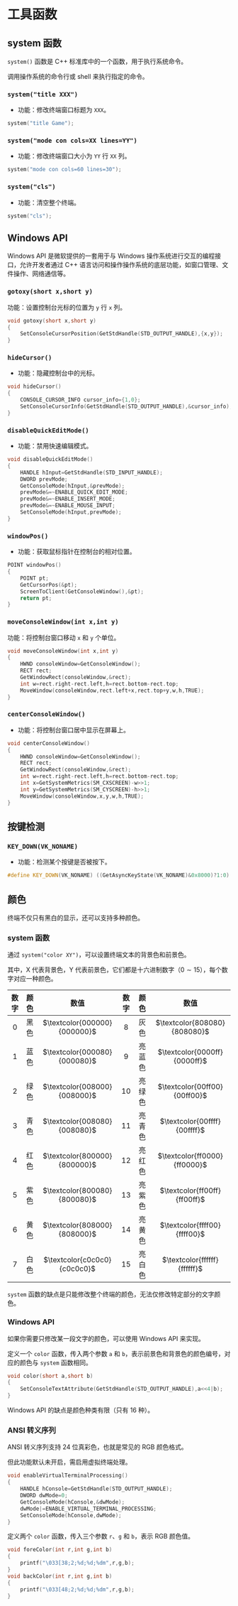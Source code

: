 # 工具函数

## system 函数

`system()` 函数是 C++ 标准库中的一个函数，用于执行系统命令。

调用操作系统的命令行或 shell 来执行指定的命令。

### `system("title XXX")`

- 功能：修改终端窗口标题为 `XXX`。

```cpp
system("title Game");
```

### `system("mode con cols=XX lines=YY")`

- 功能：修改终端窗口大小为 `YY` 行 `XX` 列。

```cpp
system("mode con cols=60 lines=30");
```

### `system("cls")`

- 功能：清空整个终端。

```cpp
system("cls");
```

## Windows API

Windows API 是微软提供的一套用于与 Windows 操作系统进行交互的编程接口，允许开发者通过 C++ 语言访问和操作操作系统的底层功能，如窗口管理、文件操作、网络通信等。

### `gotoxy(short x,short y)`

功能：设置控制台光标的位置为 `y` 行 `x` 列。

```cpp
void gotoxy(short x,short y)
{
	SetConsoleCursorPosition(GetStdHandle(STD_OUTPUT_HANDLE),{x,y});
}
```

### `hideCursor()`

- 功能：隐藏控制台中的光标。

```cpp
void hideCursor()
{
	CONSOLE_CURSOR_INFO cursor_info={1,0};
	SetConsoleCursorInfo(GetStdHandle(STD_OUTPUT_HANDLE),&cursor_info);
}
```

### `disableQuickEditMode()`

- 功能：禁用快速编辑模式。

```cpp
void disableQuickEditMode()
{
	HANDLE hInput=GetStdHandle(STD_INPUT_HANDLE);
	DWORD prevMode;
	GetConsoleMode(hInput,&prevMode);
	prevMode&=~ENABLE_QUICK_EDIT_MODE;
	prevMode&=~ENABLE_INSERT_MODE;
	prevMode&=~ENABLE_MOUSE_INPUT;
	SetConsoleMode(hInput,prevMode);
}
```

### `windowPos()`

- 功能：获取鼠标指针在控制台的相对位置。

```cpp
POINT windowPos()
{
	POINT pt;
	GetCursorPos(&pt);
	ScreenToClient(GetConsoleWindow(),&pt);
	return pt;
}
```

### `moveConsoleWindow(int x,int y)`

功能：将控制台窗口移动 `x` 和 `y` 个单位。

```cpp
void moveConsoleWindow(int x,int y)
{
	HWND consoleWindow=GetConsoleWindow();
	RECT rect;
	GetWindowRect(consoleWindow,&rect);
	int w=rect.right-rect.left,h=rect.bottom-rect.top;
	MoveWindow(consoleWindow,rect.left+x,rect.top+y,w,h,TRUE);
}
```

### `centerConsoleWindow()`

- 功能：将控制台窗口居中显示在屏幕上。

```cpp
void centerConsoleWindow()
{
	HWND consoleWindow=GetConsoleWindow();
	RECT rect;
	GetWindowRect(consoleWindow,&rect);
	int w=rect.right-rect.left,h=rect.bottom-rect.top;
	int x=GetSystemMetrics(SM_CXSCREEN)-w>>1;
	int y=GetSystemMetrics(SM_CYSCREEN)-h>>1;
	MoveWindow(consoleWindow,x,y,w,h,TRUE);
}
```

## 按键检测

### `KEY_DOWN(VK_NONAME)`

- 功能：检测某个按键是否被按下。

```cpp
#define KEY_DOWN(VK_NONAME) ((GetAsyncKeyState(VK_NONAME)&0x8000)?1:0)
```

## 颜色

终端不仅只有黑白的显示，还可以支持多种颜色。

### system 函数

通过 `system("color XY")`，可以设置终端文本的背景色和前景色。

其中，X 代表背景色，Y 代表前景色，它们都是十六进制数字（$0 \sim 15$），每个数字对应一种颜色。

| 数字 | 颜色 |             数值             | 数字 |  颜色  |             数值             |
| :--: | :--: | :--------------------------: | :--: | :----: | :--------------------------: |
| $0$  | 黑色 | $\textcolor{000000}{000000}$ | $8$  |  灰色  | $\textcolor{808080}{808080}$ |
| $1$  | 蓝色 | $\textcolor{000080}{000080}$ | $9$  | 亮蓝色 | $\textcolor{0000ff}{0000ff}$ |
| $2$  | 绿色 | $\textcolor{008000}{008000}$ | $10$ | 亮绿色 | $\textcolor{00ff00}{00ff00}$ |
| $3$  | 青色 | $\textcolor{008080}{008080}$ | $11$ | 亮青色 | $\textcolor{00ffff}{00ffff}$ |
| $4$  | 红色 | $\textcolor{800000}{800000}$ | $12$ | 亮红色 | $\textcolor{ff0000}{ff0000}$ |
| $5$  | 紫色 | $\textcolor{800080}{800080}$ | $13$ | 亮紫色 | $\textcolor{ff00ff}{ff00ff}$ |
| $6$  | 黄色 | $\textcolor{808000}{808000}$ | $14$ | 亮黄色 | $\textcolor{ffff00}{ffff00}$ |
| $7$  | 白色 | $\textcolor{c0c0c0}{c0c0c0}$ | $15$ | 亮白色 | $\textcolor{ffffff}{ffffff}$ |

`system` 函数的缺点是只能修改整个终端的颜色，无法仅修改特定部分的文字颜色。

### Windows API

如果你需要只修改某一段文字的颜色，可以使用 Windows API 来实现。

定义一个 `color` 函数，传入两个参数 `a` 和 `b`，表示前景色和背景色的颜色编号，对应的颜色与 `system` 函数相同。

```cpp
void color(short a,short b)
{
	SetConsoleTextAttribute(GetStdHandle(STD_OUTPUT_HANDLE),a<<4|b);
}
```

Windows API 的缺点是颜色种类有限（只有 $16$ 种）。

### ANSI 转义序列

ANSI 转义序列支持 24 位真彩色，也就是常见的 RGB 颜色格式。

但此功能默认未开启，需启用虚拟终端处理。

```cpp
void enableVirtualTerminalProcessing()
{
	HANDLE hConsole=GetStdHandle(STD_OUTPUT_HANDLE);
	DWORD dwMode=0;
	GetConsoleMode(hConsole,&dwMode);
	dwMode|=ENABLE_VIRTUAL_TERMINAL_PROCESSING;
	SetConsoleMode(hConsole,dwMode);
}
```

定义两个 `color` 函数，传入三个参数 `r`、`g` 和 `b`，表示 RGB 颜色值。

```cpp
void foreColor(int r,int g,int b)
{
	printf("\033[38;2;%d;%d;%dm",r,g,b);
}
void backColor(int r,int g,int b)
{
	printf("\033[48;2;%d;%d;%dm",r,g,b);
}
```
